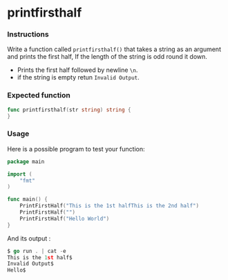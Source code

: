 # printfirsthalf

### Instructions

Write a function called `printfirsthalf()` that takes a string as an argument and prints the first half, 
If the length of the string is odd round it down.

- Prints the first half followed by newline `\n`.
- if the string is empty retun `Invalid Output`.

### Expected function

```go
func printfirsthalf(str string) string {
}
```

### Usage

Here is a possible program to test your function:

```go
package main

import (
	"fmt"
)

func main() {
    PrintFirstHalf("This is the 1st halfThis is the 2nd half")
    PrintFirstHalf("")
    PrintFirstHalf("Hello World")
}
```

And its output :

```go
$ go run . | cat -e
This is the 1st half$
Invalid Output$
Hello$
```